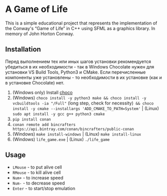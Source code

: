 # A Game of Life
This is a simple educational project that represents the implementation of the Conway's “Game of Life” in C++ using SFML as a graphics library. In memory of John Horton Conway.

## Installation
Перед выполнением тех или иных шагов установки рекомендуется убедиться в их необходимости - так в Windows Chocolate нужен для установки VS Build Tools, Python3 и CMake. Если перечисленные компоненты уже установлены - то необходимости в их установке (как и в установке Chocolate) нет.
1. (Windows only) Install [choco](https://chocolatey.org/docs/installation)
2. (Windows) `choco install -y python3 make && choco install -y vcbuildtools -ia "/Full"` (long step, check for necessity)` && choco install -y cmake --installargs 'ADD_CMAKE_TO_PATH=System'` | (Linux) `sudo apt install -y gcc g++ python3 cmake`  
3. `pip install conan`
4. `conan remote add bincrafters https://api.bintray.com/conan/bincrafters/public-conan`
5. (Windows) `make install-windows` | (Linux) `make install-linux`
6. (Windows) `life_game.exe` | (Linux) `./life_game`

## Usage  
- `LMouse` - to put alive cell
- `RMouse` - to kill alive cell
- `Num+` - to increase speed
- `Num-` - to decrease speed
- `Enter` - to start/stop emulation
